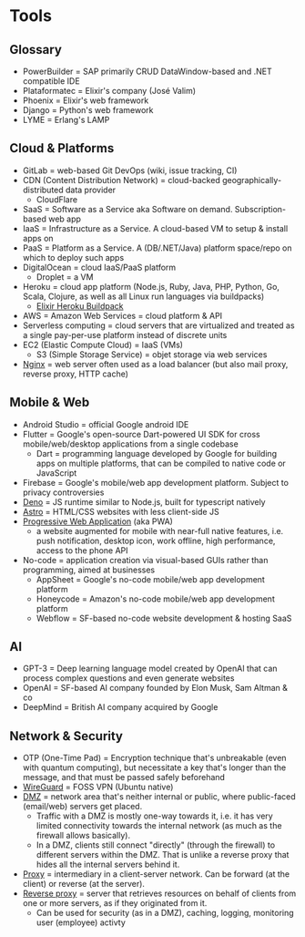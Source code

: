 # Tools

## Glossary

* PowerBuilder = SAP primarily CRUD DataWindow-based and .NET compatible IDE
* Plataformatec = Elixir's company (José Valim)
* Phoenix = Elixir's web framework
* Django = Python's web framework
* LYME = Erlang's LAMP

## Cloud & Platforms

* GitLab = web-based Git DevOps (wiki, issue tracking, CI)
* CDN (Content Distribution Network) = cloud-backed geographically-distributed data provider
  * CloudFlare
* SaaS = Software as a Service aka Software on demand. Subscription-based web app
* IaaS = Infrastructure as a Service. A cloud-based VM to setup & install apps on
* PaaS = Platform as a Service. A (DB/.NET/Java) platform space/repo on which to deploy such apps
* DigitalOcean = cloud IaaS/PaaS platform
  * Droplet = a VM
* Heroku = cloud app platform (Node.js, Ruby, Java, PHP, Python, Go, Scala, Clojure, as well as all Linux run languages via buildpacks)
  * [Elixir Heroku Buildpack](https://elements.heroku.com/buildpacks/hashnuke/heroku-buildpack-elixir)
* AWS = Amazon Web Services = cloud platform & API
* Serverless computing = cloud servers that are virtualized and treated as a single pay-per-use platform instead of discrete units
* EC2 (Elastic Compute Cloud) = IaaS (VMs)
  * S3 (Simple Storage Service) = objet storage via web services
* [Nginx](https://en.wikipedia.org/wiki/Nginx) = web server often used as a load balancer (but also mail proxy, reverse proxy, HTTP cache)

## Mobile & Web

* Android Studio = official Google android IDE
* Flutter = Google's open-source Dart-powered UI SDK for cross mobile/web/desktop applications from a single codebase
  * Dart = programming language developed by Google for building apps on multiple platforms, that can be compiled to native code or JavaScript
* Firebase = Google's mobile/web app development platform. Subject to privacy controversies
* [Deno](https://deno.land/) = JS runtime similar to Node.js, built for typescript natively
* [Astro](https://astro.build/) = HTML/CSS websites with less client-side JS
* [Progressive Web Application](https://en.wikipedia.org/wiki/Progressive_web_application) (aka PWA)
  * a website augmented for mobile with near-full native features, i.e. push notification, desktop icon, work offline, high performance, access to the phone API
* No-code = application creation via visual-based GUIs rather than programming, aimed at businesses
  * AppSheet = Google's no-code mobile/web app development platform
  * Honeycode = Amazon's no-code mobile/web app development platform
  * Webflow = SF-based no-code website development & hosting SaaS

## AI

* GPT-3 = Deep learning language model created by OpenAI that can process complex questions and even generate websites
* OpenAI = SF-based AI company founded by Elon Musk, Sam Altman & co
* DeepMind = British AI company acquired by Google

## Network & Security

* OTP (One-Time Pad) = Encryption technique that's unbreakable (even with quantum computing), but necessitate a key that's longer than the message, and that must be passed safely beforehand
* [WireGuard](https://en.wikipedia.org/wiki/WireGuard) = FOSS VPN (Ubuntu native)
* [DMZ](https://en.wikipedia.org/wiki/DMZ_(computing)) = network area that's neither internal or public, where public-faced (email/web) servers get placed.
  * Traffic with a DMZ is mostly one-way towards it, i.e. it has very limited connectivity towards the internal network (as much as the firewall allows basically).
  * In a DMZ, clients still connect "directly" (through the firewall) to different servers within the DMZ. That is unlike a reverse proxy that hides all the internal servers behind it.
* [Proxy](https://en.wikipedia.org/wiki/Proxy_server) = intermediary in a client-server network. Can be forward (at the client) or reverse (at the server).
* [Reverse proxy](https://en.wikipedia.org/wiki/Reverse_proxy) = server that retrieves resources on behalf of clients from one or more servers, as if they originated from it.
  * Can be used for security (as in a DMZ), caching, logging, monitoring user (employee) activty
